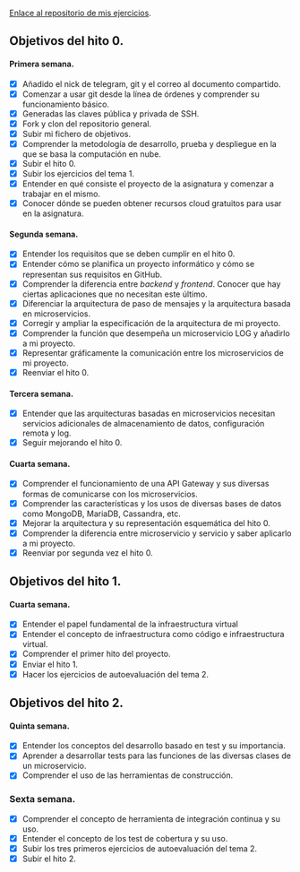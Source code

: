 [Enlace al repositorio de mis ejercicios](https://github.com/lidiasm/EjerciciosCC.git).

## Objetivos del hito 0.

#### Primera semana.

- [x] Añadido el nick de telegram, git y el correo al documento compartido.
- [x] Comenzar a usar git desde la línea de órdenes y comprender su funcionamiento básico.
- [x] Generadas las claves pública y privada de SSH.
- [x] Fork y clon del repositorio general.
- [x] Subir mi fichero de objetivos.
- [x] Comprender la metodología de desarrollo, prueba y despliegue en la que se basa la computación en nube.
- [x] Subir el hito 0.
- [x] Subir los ejercicios del tema 1.
- [x] Entender en qué consiste el proyecto de la asignatura y comenzar a trabajar en el mismo.
- [x] Conocer dónde se pueden obtener recursos cloud gratuitos para usar en la asignatura.

#### Segunda semana.

- [x] Entender los requisitos que se deben cumplir en el hito 0.
- [x] Entender cómo se planifica un proyecto informático y cómo se representan sus requisitos en GitHub.
- [x] Comprender la diferencia entre *backend* y *frontend*. Conocer que hay ciertas aplicaciones que no necesitan este último.
- [x] Diferenciar la arquitectura de paso de mensajes y la arquitectura basada en microservicios.
- [x] Corregir y ampliar la especificación de la arquitectura de mi proyecto.
- [x] Comprender la función que desempeña un microservicio LOG y añadirlo a mi proyecto.
- [x] Representar gráficamente la comunicación entre los microservicios de mi proyecto.
- [x] Reenviar el hito 0.

#### Tercera semana.

- [x] Entender que las arquitecturas basadas en microservicios necesitan servicios adicionales de almacenamiento de datos, configuración remota y log.
- [x] Seguir mejorando el hito 0.

#### Cuarta semana.

- [x] Comprender el funcionamiento de una API Gateway y sus diversas formas de comunicarse con los microservicios.
- [x] Comprender las características y los usos de diversas bases de datos como MongoDB, MariaDB, Cassandra, etc.
- [x] Mejorar la arquitectura y su representación esquemática del hito 0.
- [x] Comprender la diferencia entre microservicio y servicio y saber aplicarlo a mi proyecto.
- [x] Reenviar por segunda vez el hito 0.

## Objetivos del hito 1.

#### Cuarta semana.

- [x] Entender el papel fundamental de la infraestructura virtual
- [x] Entender el concepto de infraestructura como código e infraestructura virtual.
- [x] Comprender el primer hito del proyecto.
- [x] Enviar el hito 1.
- [x] Hacer los ejercicios de autoevaluación del tema 2.

## Objetivos del hito 2.

#### Quinta semana.

- [x] Entender los conceptos del desarrollo basado en test y su importancia.
- [x] Aprender a desarrollar tests para las funciones de las diversas clases de un microservicio.
- [x] Comprender el uso de las herramientas de construcción.

### Sexta semana.

- [x] Comprender el concepto de herramienta de integración continua y su uso.
- [x] Entender el concepto de los test de cobertura y su uso.
- [x] Subir los tres primeros ejercicios de autoevaluación del tema 2.
- [x] Subir el hito 2.